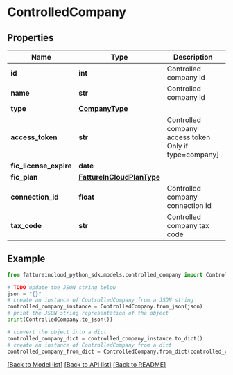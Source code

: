 # ControlledCompany


## Properties

Name | Type | Description | Notes
------------ | ------------- | ------------- | -------------
**id** | **int** | Controlled company id | [optional] 
**name** | **str** | Controlled company id | [optional] 
**type** | [**CompanyType**](CompanyType.md) |  | [optional] 
**access_token** | **str** | Controlled company access token Only if type&#x3D;company] | [optional] 
**fic_license_expire** | **date** |  | [optional] 
**fic_plan** | [**FattureInCloudPlanType**](FattureInCloudPlanType.md) |  | [optional] 
**connection_id** | **float** | Controlled company connection id | [optional] 
**tax_code** | **str** | Controlled company tax code | [optional] 

## Example

```python
from fattureincloud_python_sdk.models.controlled_company import ControlledCompany

# TODO update the JSON string below
json = "{}"
# create an instance of ControlledCompany from a JSON string
controlled_company_instance = ControlledCompany.from_json(json)
# print the JSON string representation of the object
print(ControlledCompany.to_json())

# convert the object into a dict
controlled_company_dict = controlled_company_instance.to_dict()
# create an instance of ControlledCompany from a dict
controlled_company_from_dict = ControlledCompany.from_dict(controlled_company_dict)
```
[[Back to Model list]](../README.md#documentation-for-models) [[Back to API list]](../README.md#documentation-for-api-endpoints) [[Back to README]](../README.md)


